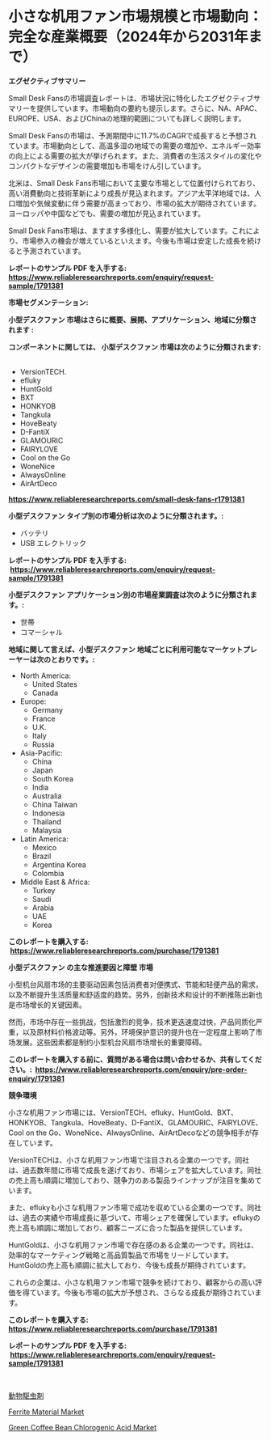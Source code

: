 <p><h1>小さな机用ファン市場規模と市場動向：完全な産業概要（2024年から2031年まで）</h1></p><p><strong>エグゼクティブサマリー</strong></p>
<p><p>Small Desk Fansの市場調査レポートは、市場状況に特化したエグゼクティブサマリーを提供しています。市場動向の要約も提示します。さらに、NA、APAC、EUROPE、USA、およびChinaの地理的範囲についても詳しく説明します。</p><p>Small Desk Fansの市場は、予測期間中に11.7%のCAGRで成長すると予想されています。市場動向として、高温多湿の地域での需要の増加や、エネルギー効率の向上による需要の拡大が挙げられます。また、消費者の生活スタイルの変化やコンパクトなデザインの需要増加も市場をけん引しています。</p><p>北米は、Small Desk Fans市場において主要な市場として位置付けられており、高い消費動向と技術革新により成長が見込まれます。アジア太平洋地域では、人口増加や気候変動に伴う需要が高まっており、市場の拡大が期待されています。ヨーロッパや中国などでも、需要の増加が見込まれています。</p><p>Small Desk Fans市場は、ますます多様化し、需要が拡大しています。これにより、市場参入の機会が増えているといえます。今後も市場は安定した成長を続けると予測されています。</p></p>
<p><strong>レポートのサンプル PDF を入手する: <a href="https://www.reliableresearchreports.com/enquiry/request-sample/1791381">https://www.reliableresearchreports.com/enquiry/request-sample/1791381</a></strong></p>
<p><strong>市場セグメンテーション:</strong></p>
<p><strong> 小型デスクファン 市場はさらに概要、展開、アプリケーション、地域に分類されます :</strong></p>
<p><strong>コンポーネントに関しては、 小型デスクファン 市場は次のように分類されます: &nbsp;</strong></p>
<p><ul><li>VersionTECH.</li><li>efluky</li><li>HuntGold</li><li>BXT</li><li>HONKYOB</li><li>Tangkula</li><li>HoveBeaty</li><li>D-FantiX</li><li>GLAMOURIC</li><li>FAIRYLOVE</li><li>Cool on the Go</li><li>WoneNice</li><li>AlwaysOnline</li><li>AirArtDeco</li></ul></p>
<p><strong><a href="https://www.reliableresearchreports.com/small-desk-fans-r1791381">https://www.reliableresearchreports.com/small-desk-fans-r1791381</a></strong></p>
<p><strong> 小型デスクファン タイプ別の市場分析は次のように分類されます。:</strong></p>
<p><ul><li>バッテリ</li><li>USB エレクトリック</li></ul></p>
<p><strong>レポートのサンプル PDF を入手する: &nbsp;<a href="https://www.reliableresearchreports.com/enquiry/request-sample/1791381">https://www.reliableresearchreports.com/enquiry/request-sample/1791381</a></strong></p>
<p><strong> 小型デスクファン アプリケーション別の市場産業調査は次のように分類されます。:</strong></p>
<p><ul><li>世帯</li><li>コマーシャル</li></ul></p>
<p><strong>地域に関して言えば、小型デスクファン 地域ごとに利用可能なマーケットプレーヤーは次のとおりです。:</strong></p>
<p><ul>
    <li>
        North America:
        <ul>
            <li>United States</li>
            <li>Canada</li>
        </ul>
    </li>
    <li>
        Europe:
        <ul>
            <li>Germany</li>
            <li>France</li>
            <li>U.K.</li>
            <li>Italy</li>
            <li>Russia</li>
        </ul>
    </li>
    <li>
        Asia-Pacific:
        <ul>
            <li>China</li>
            <li>Japan</li>
            <li>South Korea</li>
            <li>India</li>
            <li>Australia</li>
            <li>China Taiwan</li>
            <li>Indonesia</li>
            <li>Thailand</li>
            <li>Malaysia</li>
        </ul>
    </li>
    <li>
        Latin America:
        <ul>
            <li>Mexico</li>
            <li>Brazil</li>
            <li>Argentina Korea</li>
            <li>Colombia</li>
        </ul>
    </li>
    <li>
        Middle East & Africa:
        <ul>
            <li>Turkey</li>
            <li>Saudi</li>
            <li>Arabia</li>
            <li>UAE</li>
            <li>Korea</li>
        </ul>
    </li>
    </ul></p>
<p><strong>このレポートを購入する: &nbsp;<a href="https://www.reliableresearchreports.com/purchase/1791381">https://www.reliableresearchreports.com/purchase/1791381</a></strong></p>
<p><strong>小型デスクファン の主な推進要因と障壁 市場</strong></p>
<p><p>小型机台风扇市场的主要驱动因素包括消费者对便携式、节能和轻便产品的需求，以及不断提升生活质量和舒适度的趋势。另外，创新技术和设计的不断推陈出新也是市场增长的关键因素。</p><p>然而，市场中存在一些挑战，包括激烈的竞争，技术更迭速度过快，产品同质化严重，以及原材料价格波动等。另外，环境保护意识的提升也在一定程度上影响了市场发展。这些因素都是制约小型机台风扇市场增长的重要障碍。</p></p>
<p><strong>このレポートを購入する前に、質問がある場合は問い合わせるか、共有してください。:&nbsp; <a href="https://www.reliableresearchreports.com/enquiry/pre-order-enquiry/1791381">https://www.reliableresearchreports.com/enquiry/pre-order-enquiry/1791381</a></strong></p>
<p><strong>競争環境</strong></p>
<p><p>小さな机用ファン市場には、VersionTECH、efluky、HuntGold、BXT、HONKYOB、Tangkula、HoveBeaty、D-FantiX、GLAMOURIC、FAIRYLOVE、Cool on the Go、WoneNice、AlwaysOnline、AirArtDecoなどの競争相手が存在しています。</p><p>VersionTECHは、小さな机用ファン市場で注目される企業の一つです。同社は、過去数年間に市場で成長を遂げており、市場シェアを拡大しています。同社の売上高も順調に増加しており、競争力のある製品ラインナップが注目を集めています。</p><p>また、eflukyも小さな机用ファン市場で成功を収めている企業の一つです。同社は、過去の実績や市場成長に基づいて、市場シェアを確保しています。eflukyの売上高も順調に増加しており、顧客ニーズに合った製品を提供しています。</p><p>HuntGoldは、小さな机用ファン市場で存在感のある企業の一つです。同社は、効率的なマーケティング戦略と高品質製品で市場をリードしています。HuntGoldの売上高も順調に拡大しており、今後も成長が期待されています。</p><p>これらの企業は、小さな机用ファン市場で競争を続けており、顧客からの高い評価を得ています。今後も市場の拡大が予想され、さらなる成長が期待されています。</p></p>
<p><strong>このレポートを購入する: &nbsp; <a href="https://www.reliableresearchreports.com/purchase/1791381">https://www.reliableresearchreports.com/purchase/1791381</a></strong></p>
<p><strong>レポートのサンプル PDF を入手する: &nbsp;<a href="https://www.reliableresearchreports.com/enquiry/request-sample/1791381">https://www.reliableresearchreports.com/enquiry/request-sample/1791381</a></strong><strong></strong></p>
<p>&nbsp;</p>
<p><p><a href="https://github.com/zoetazuur/Market-Research-Report-List-1/blob/main/554842921925.md">動物駆虫剤</a></p><p><a href="https://www.linkedin.com/pulse/ferrite-material-market-dynamics-2024-2031-also-its-trends-projections-mspwf?trackingId=v7rXTsIDMoDYdmqK8vq57Q%3D%3D">Ferrite Material Market</a></p><p><a href="https://www.linkedin.com/pulse/green-coffee-bean-chlorogenic-acid-market-goal-estimating-size-pibaf?trackingId=kcdsrxq2avEeBT4Y6Lhauw%3D%3D">Green Coffee Bean Chlorogenic Acid Market</a></p></p>